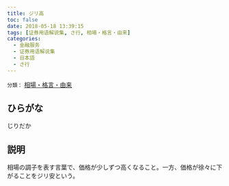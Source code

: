 ```yaml
---
title: ジリ高
toc: false
date: 2018-05-18 13:39:15
tags: [证券用语解说集, さ行, 相場・格言・由来]
categories:
  - 金融服务
  - 证券用语解说集
  - 日本語
  - さ行
---
```


`分類：` [相場・格言・由来](/tags/相場・格言・由来/)

## ひらがな

じりだか

## 説明

相場の調子を表す言葉で、価格が少しずつ高くなること。一方、価格が徐々に下がることをジリ安という。

